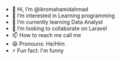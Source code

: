 - 👋 Hi, I’m @ikromahamidahmad
- 👀 I’m interested in Learning programming
- 🌱 I’m currently learning Data Analyst
- 💞️ I’m looking to collaborate on Laravel
- 📫 How to reach me call me
- 😄 Pronouns: He/Him
- ⚡ Fun fact: I'm funny

<!---
ikromahamidahmad/ikromahamidahmad is a ✨ special ✨ repository because its `README.md` (this file) appears on your GitHub profile.
You can click the Preview link to take a look at your changes.
--->
